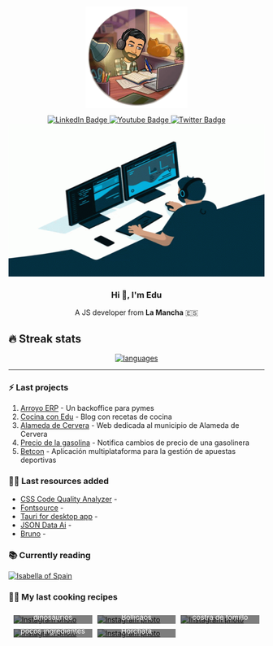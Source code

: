 <p align="center" width="300">
   <img align="center" width="200" src="./assets/image.png" />
</p>

<div id="social" align="center">
  <div id="badges">
    <a href="https://www.linkedin.com/in/eduardoparramazuecos/">
      <img src="https://img.shields.io/badge/LinkedIn-blue?style=for-the-badge&logo=linkedin&logoColor=white" alt="LinkedIn Badge"/>
    </a>
    <a href="http://www.eduardoparra.es/">
      <img src="https://img.shields.io/badge/Blogger-orange?style=for-the-badge&logo=blogger&logoColor=white" alt="Youtube Badge"/>
    </a>
    <a href="https://twitter.com/_eduparra">
      <img src="https://img.shields.io/badge/Twitter-blue?style=for-the-badge&logo=twitter&logoColor=white" alt="Twitter Badge"/>
    </a>
  </div>
</div>

<div align="center">
  <img src="./assets/coding.gif" width="600" height="300"/>
</div>

<div align="center">
  <h3>Hi 👋, I'm Edu </h3>
  <p>A JS developer from <span style='font-weight: bold'>La Mancha</span> 🇪🇸</p>
</div>

## 🔥 Streak stats

<div align="center" width='auto'>
  <a href="https://github.com/anuraghazra/github-readme-stats">
    <img alt="languages" src="https://github-readme-stats.vercel.app/api/top-langs/?username=soker90&layout=compact&theme=react"/>
  </a>
</div>

---

### :zap: Last projects

1. [Arroyo ERP](https://github.com/soker90/arroyo-erp-project) - Un backoffice para pymes
2. [Cocina con Edu](https://github.com/soker90/cooking-blog) - Blog con recetas de cocina
3. [Alameda de Cervera](https://alamedadecervera.com) - Web dedicada al municipio de Alameda de Cervera
4. [Precio de la gasolina](https://github.com/soker90/precio-gasolina) - Notifica cambios de precio de una gasolinera
5. [Betcon](http://betcon.eduardoparra.es) - Aplicación multiplataforma para la gestión de apuestas deportivas

### 👨‍🎓 Last resources added

<!-- START_SECTION:links -->

- [CSS Code Quality Analyzer](https://link.eduardoparra.es/30) -
- [Fontsource](https://link.eduardoparra.es/29) -
- [Tauri for desktop app](https://link.eduardoparra.es/28) -
- [JSON Data Ai](https://link.eduardoparra.es/27) -
- [Bruno](https://link.eduardoparra.es/26) -
<!-- END_SECTION:links -->

<!-- START_SECTION:books -->

### 📚 Currently reading

[![Isabella of Spain](http://books.google.com/books/content?id=M_mwngEACAAJ&printsec=frontcover&img=1&zoom=1&source=gbs_api)](https://github.com/soker90/libros/issues/2 "Isabella of Spain by William Thomas Walsh")

<!-- END_SECTION:books -->

### 🧑‍🍳 My last cooking recipes



<div style="display: grid; grid-template-columns: repeat(auto-fit, minmax(120px, 1fr)); gap: 10px; padding: 10px;">
<!-- START_SECTION:recipes -->
<div style="position: relative; overflow: hidden; max-width: 100%; max-height: 100%;">
    <a href='https://recetas.eduardoparra.es/blog/cheesecake-de-dinosaurios/' target="_blank">
        <img style="width: 100%; height: 100%; object-fit: cover;" src='https://recetas.eduardoparra.es/images/uploads/cheesecake-dinosaurios.webp' alt="Instagram photo" />
        <div style="position: absolute; bottom: 0; left: 0; width: 100%; background-color: rgba(0, 0, 0, 0.5); color: white; padding: 5px; box-sizing: border-box; text-align: center;">Tarta de queso de dinosaurios</div>
    </a>
</div>
<div style="position: relative; overflow: hidden; max-width: 100%; max-height: 100%;">
    <a href='https://recetas.eduardoparra.es/blog/bollicaos/' target="_blank">
        <img style="width: 100%; height: 100%; object-fit: cover;" src='https://recetas.eduardoparra.es/images/uploads/bollicaos.webp' alt="Instagram photo" />
        <div style="position: absolute; bottom: 0; left: 0; width: 100%; background-color: rgba(0, 0, 0, 0.5); color: white; padding: 5px; box-sizing: border-box; text-align: center;">Bollicaos</div>
    </a>
</div>
<div style="position: relative; overflow: hidden; max-width: 100%; max-height: 100%;">
    <a href='https://recetas.eduardoparra.es/blog/br%C3%B3coli-al-lim%C3%B3n-con-costra-de-tomillo/' target="_blank">
        <img style="width: 100%; height: 100%; object-fit: cover;" src='https://recetas.eduardoparra.es/assets/logo.svg' alt="Instagram photo" />
        <div style="position: absolute; bottom: 0; left: 0; width: 100%; background-color: rgba(0, 0, 0, 0.5); color: white; padding: 5px; box-sizing: border-box; text-align: center;">Brócoli al limón con costra de tomillo</div>
    </a>
</div>
<div style="position: relative; overflow: hidden; max-width: 100%; max-height: 100%;">
    <a href='https://recetas.eduardoparra.es/blog/postre-de-cafe/' target="_blank">
        <img style="width: 100%; height: 100%; object-fit: cover;" src='https://recetas.eduardoparra.es/images/uploads/postre-cafe.webp' alt="Instagram photo" />
        <div style="position: absolute; bottom: 0; left: 0; width: 100%; background-color: rgba(0, 0, 0, 0.5); color: white; padding: 5px; box-sizing: border-box; text-align: center;">Flan de café con muy pocos ingredientes</div>
    </a>
</div>
<div style="position: relative; overflow: hidden; max-width: 100%; max-height: 100%;">
    <a href='https://recetas.eduardoparra.es/blog/horchata/' target="_blank">
        <img style="width: 100%; height: 100%; object-fit: cover;" src='https://recetas.eduardoparra.es/images/uploads/img_20221030_122749.jpg' alt="Instagram photo" />
        <div style="position: absolute; bottom: 0; left: 0; width: 100%; background-color: rgba(0, 0, 0, 0.5); color: white; padding: 5px; box-sizing: border-box; text-align: center;">Horchata</div>
    </a>
</div>
<!-- END_SECTION:recipes -->
</div>